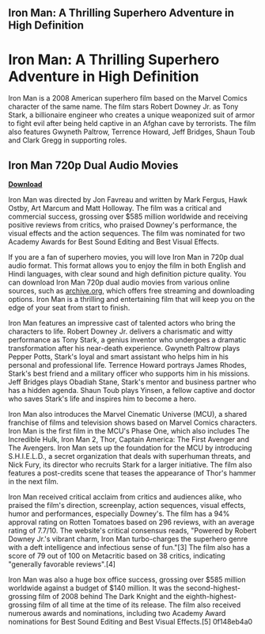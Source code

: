 ## Iron Man: A Thrilling Superhero Adventure in High Definition

  
# Iron Man: A Thrilling Superhero Adventure in High Definition
 
Iron Man is a 2008 American superhero film based on the Marvel Comics character of the same name. The film stars Robert Downey Jr. as Tony Stark, a billionaire engineer who creates a unique weaponized suit of armor to fight evil after being held captive in an Afghan cave by terrorists. The film also features Gwyneth Paltrow, Terrence Howard, Jeff Bridges, Shaun Toub and Clark Gregg in supporting roles.
 
## Iron Man 720p Dual Audio Movies


[**Download**](https://www.google.com/url?q=https%3A%2F%2Fshurll.com%2F2tKkkP&sa=D&sntz=1&usg=AOvVaw24RHLYZMi1gNgasUAmucCX)

 
Iron Man was directed by Jon Favreau and written by Mark Fergus, Hawk Ostby, Art Marcum and Matt Holloway. The film was a critical and commercial success, grossing over $585 million worldwide and receiving positive reviews from critics, who praised Downey's performance, the visual effects and the action sequences. The film was nominated for two Academy Awards for Best Sound Editing and Best Visual Effects.
 
If you are a fan of superhero movies, you will love Iron Man in 720p dual audio format. This format allows you to enjoy the film in both English and Hindi languages, with clear sound and high definition picture quality. You can download Iron Man 720p dual audio movies from various online sources, such as [archive.org](https://archive.org/details/ironman-1_202008), which offers free streaming and downloading options. Iron Man is a thrilling and entertaining film that will keep you on the edge of your seat from start to finish.
  
Iron Man features an impressive cast of talented actors who bring the characters to life. Robert Downey Jr. delivers a charismatic and witty performance as Tony Stark, a genius inventor who undergoes a dramatic transformation after his near-death experience. Gwyneth Paltrow plays Pepper Potts, Stark's loyal and smart assistant who helps him in his personal and professional life. Terrence Howard portrays James Rhodes, Stark's best friend and a military officer who supports him in his missions. Jeff Bridges plays Obadiah Stane, Stark's mentor and business partner who has a hidden agenda. Shaun Toub plays Yinsen, a fellow captive and doctor who saves Stark's life and inspires him to become a hero.
 
Iron Man also introduces the Marvel Cinematic Universe (MCU), a shared franchise of films and television shows based on Marvel Comics characters. Iron Man is the first film in the MCU's Phase One, which also includes The Incredible Hulk, Iron Man 2, Thor, Captain America: The First Avenger and The Avengers. Iron Man sets up the foundation for the MCU by introducing S.H.I.E.L.D., a secret organization that deals with superhuman threats, and Nick Fury, its director who recruits Stark for a larger initiative. The film also features a post-credits scene that teases the appearance of Thor's hammer in the next film.
  
Iron Man received critical acclaim from critics and audiences alike, who praised the film's direction, screenplay, action sequences, visual effects, humor and performances, especially Downey's. The film has a 94% approval rating on Rotten Tomatoes based on 296 reviews, with an average rating of 7.7/10. The website's critical consensus reads, \"Powered by Robert Downey Jr.'s vibrant charm, Iron Man turbo-charges the superhero genre with a deft intelligence and infectious sense of fun.\"[3] The film also has a score of 79 out of 100 on Metacritic based on 38 critics, indicating \"generally favorable reviews\".[4]
 
Iron Man was also a huge box office success, grossing over $585 million worldwide against a budget of $140 million. It was the second-highest-grossing film of 2008 behind The Dark Knight and the eighth-highest-grossing film of all time at the time of its release. The film also received numerous awards and nominations, including two Academy Award nominations for Best Sound Editing and Best Visual Effects.[5]
 0f148eb4a0
